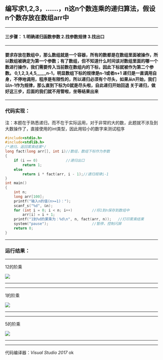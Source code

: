## 编写求1,2,3，……，n这n个数连乘的递归算法，假设n个数存放在数组arr中

------

#### 三步骤： 1.明确递归函数参数 2.找参数规律 3.找出口

------

#### 要求存放在数组中，那么数组就是一个容器，所有的数都是在数组里面被操作，所以数组被确定为第一个参数；有了数组，但不知道什么时间该对数组里面的哪一个数进行操作，我们需要传入当前数在数组内的下标，因此下标就被作为第二个参数。 0,1,2,3,4,5,,,,,,,n-1，明显数组下标的规律是n-1或者n+1 递归是一直调用自身，不停地调用，程序是有限性的，所以递归必须有个尽头，如果从n开始，我们以n-1作为规律，那么直到下标为0就是尽头啦，自此递归开始回退 关于递归，做好这三步，后面的我们就不用管啦，坐等结果出来

------

### 代码实现：

注：本题在于熟悉递归，而不在于实际运用，对于非常的大的数，此题就不涉及到大数操作了，直接使用的int类型，因此用较小的数字来测试程序

```c
#include<stdio.h>
#include<stdlib.h>
/*递归，返回累乘结果*/
long fact(long arr[], int i)//数组，数组下标作为参数
{
    if (i == 0)             //递归出口
        return 1;
    else
        return i * fact(arr, i - 1);//递归规律i-1
}
int main()
{
    int n;
    long arr[100];
    printf("输入n的值(n>=1)：");
    scanf_s("%d", &n);
    for (int i = 0; i < n; i++)         //将1到n保存到数组中
        arr[i] = i + 1;
    printf("1到%d的累乘为：%d\n", n, fact(arr, n));   //打印累乘结果
    system("pause");                    //暂停，控制闪屏
    return 0;
}
```

------

### 运行结果：

 

*******************************************************

12的阶乘


![](https://cdn.jsdelivr.net/gh/Chaim16/images/datastructrue/6-11.3.png)

*******************************************************

------

1的阶乘


![](https://cdn.jsdelivr.net/gh/Chaim16/images/datastructrue/6-11.2.png)


*******************************************************

------

5的阶乘


![](https://cdn.jsdelivr.net/gh/Chaim16/images/datastructrue/6-11.1.png)

*******************************************************

------

代码编译器：*Visual Studio 2017*
ok